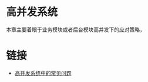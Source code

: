 # 高并发系统

本章主要着眼于业务模块或者后台模块高并发下的应对策略，

# 链接

- [高并发系统中的常见问题](http://weibo.com/p/1001603862417250608209)
